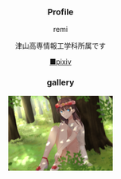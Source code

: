 <!DOCTYPE html>
<html>
<head>
<title>arktrs</title>
<link href="https://cdnjs.cloudflare.com/ajax/libs/lightbox2/2.7.1/css/lightbox.css" rel="stylesheet">
<script src="https://code.jquery.com/jquery-1.12.4.min.js" type="text/javascript"></script>
<script src="https://cdnjs.cloudflare.com/ajax/libs/lightbox2/2.7.1/js/lightbox.min.js" type="text/javascript"></script>
</head>

<body>
<meta name="viewport" content="width=device-width">
<div align="center">
     <h3>Profile</h3>
     <p>remi</p>
     <p>津山高専情報工学科所属です</p>
     <p></p>
     <p><a href="https://pixiv.me/kaninekomax" target="_parent ">■pixiv</a></p>

<h3>gallery</h3>
<a href="https://raw.githubusercontent.com/arktrsJ/arktrsJ.github.io/master/2.png" data-lightbox="pic" data-title="夏"><img src="https://raw.githubusercontent.com/arktrsJ/arktrsJ.github.io/master/2.png"width="210" height="150" alt="夏"></a>
</div>
</html>
